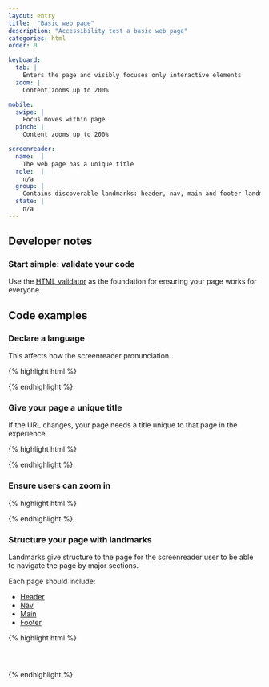 ```yaml
---
layout: entry
title:  "Basic web page"
description: "Accessibility test a basic web page"
categories: html
order: 0

keyboard:
  tab: |
    Enters the page and visibly focuses only interactive elements
  zoom: |
    Content zooms up to 200%

mobile:
  swipe: |
    Focus moves within page
  pinch: |
    Content zooms up to 200%

screenreader:
  name:  |
    The web page has a unique title
  role:  |
    n/a
  group: |
    Contains discoverable landmarks: header, nav, main and footer landmarks
  state: |
    n/a
---
```

## Developer notes

### Start simple: validate your code

Use the [HTML validator](https://validator.w3.org/nu/) as the foundation for ensuring your page works for everyone.

## Code examples

### Declare a language

This affects how the screenreader pronunciation..

{% highlight html %}
<html lang="en">
</html>
{% endhighlight %}

### Give your page a unique title

If the URL changes, your page needs a title unique to that page in the experience.

{% highlight html %}
<head>
  <title>Page title</title>
</head>
{% endhighlight %}

### Ensure users can zoom in

{% highlight html %}
<head>
  <meta name="viewport" 
        content="width=device-width, 
        initial-scale=1">
</head>
{% endhighlight %}

### Structure your page with landmarks

Landmarks give structure to the page for the screenreader user to be able to navigate the page by major sections.

Each page should include:

- [Header](/checklist-web/header/)
- [Nav](/checklist-web/nav/)
- [Main](/checklist-web/footer/)
- [Footer](/checklist-web/footer/)

{% highlight html %}
<header>
  <!-- Contains the site title -->
</header>
<nav>
  <!-- Primary navigation menu-->
</nav>
<main> 
  <!-- Main content -->
</main>
<footer>
  <!--  Site map and legal info -->
</footer>
{% endhighlight %}